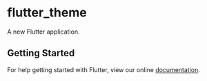 # flutter_theme

A new Flutter application.

## Getting Started

For help getting started with Flutter, view our online
[documentation](http://flutter.io/).

